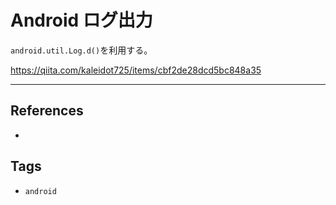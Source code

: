 # Android ログ出力
`android.util.Log.d()`を利用する。

https://qiita.com/kaleidot725/items/cbf2de28dcd5bc848a35

---
## References
- 

## Tags
- `android` 